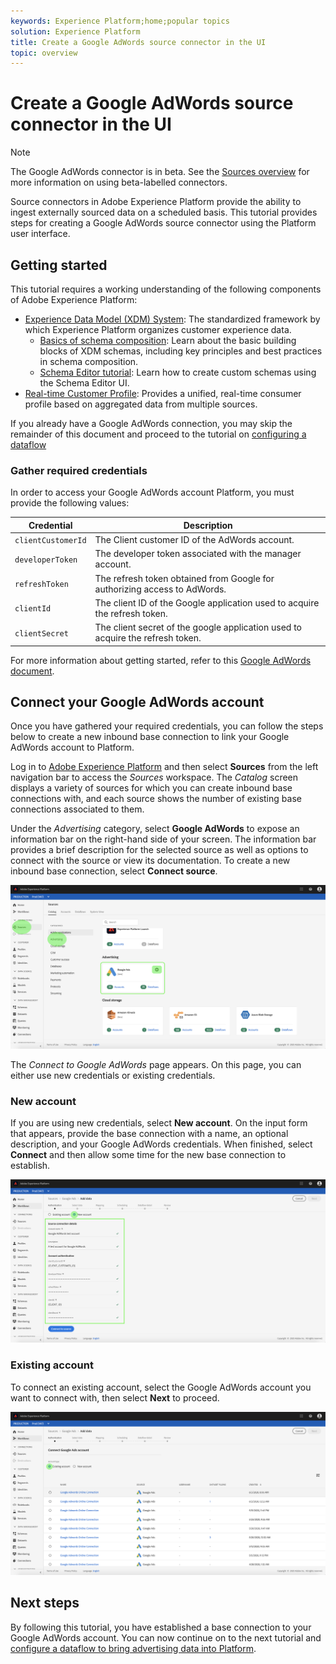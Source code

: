```yaml
---
keywords: Experience Platform;home;popular topics
solution: Experience Platform
title: Create a Google AdWords source connector in the UI
topic: overview
---
```


# Create a Google AdWords source connector in the UI

>[!NOTE]
>The Google AdWords connector is in beta. See the [Sources overview](../../../../home.md#terms-and-conditions) for more information on using beta-labelled connectors.

Source connectors in Adobe Experience Platform provide the ability to ingest externally sourced data on a scheduled basis. This tutorial provides steps for creating a Google AdWords source connector using the Platform user interface.

## Getting started

This tutorial requires a working understanding of the following components of Adobe Experience Platform:

*   [Experience Data Model (XDM) System](../../../../../xdm/home.md): The standardized framework by which Experience Platform organizes customer experience data.
    *   [Basics of schema composition](../../../../../xdm/schema/composition.md): Learn about the basic building blocks of XDM schemas, including key principles and best practices in schema composition.
    *   [Schema Editor tutorial](../../../../../xdm/tutorials/create-schema-ui.md): Learn how to create custom schemas using the Schema Editor UI.
*   [Real-time Customer Profile](../../../../../profile/home.md): Provides a unified, real-time consumer profile based on aggregated data from multiple sources.

If you already have a Google AdWords connection, you may skip the remainder of this document and proceed to the tutorial on [configuring a dataflow](../../dataflow/payments.md)

### Gather required credentials

In order to access your Google AdWords account Platform, you must provide the following values:

| Credential | Description |
| ---------- | ----------- |
| `clientCustomerId` | The Client customer ID of the AdWords account. |
| `developerToken` | The developer token associated with the manager account. |
| `refreshToken` | The refresh token obtained from Google for authorizing access to AdWords. |
| `clientId` | The client ID of the Google application used to acquire the refresh token. |
| `clientSecret` | The client secret of the google application used to acquire the refresh token. |

For more information about getting started, refer to this [Google AdWords document](https://developers.google.com/adwords/api/docs/guides/authentication).

## Connect your Google AdWords account

Once you have gathered your required credentials, you can follow the steps below to create a new inbound base connection to link your Google AdWords account to Platform.

Log in to [Adobe Experience Platform](https://platform.adobe.com) and then select **Sources** from the left navigation bar to access the *Sources* workspace. The *Catalog* screen displays a variety of sources for which you can create inbound base connections with, and each source shows the number of existing base connections associated to them.

Under the *Advertising* category, select **Google AdWords** to expose an information bar on the right-hand side of your screen. The information bar provides a brief description for the selected source as well as options to connect with the source or view its documentation. To create a new inbound base connection, select **Connect source**.

![catalog](../../../../images/tutorials/create/ads/catalog.png)

The *Connect to Google AdWords* page appears. On this page, you can either use new credentials or existing credentials.

### New account

If you are using new credentials, select **New account**. On the input form that appears, provide the base connection with a name, an optional description, and your Google AdWords credentials. When finished, select **Connect** and then allow some time for the new base connection to establish.

![connect](../../../../images/tutorials/create/ads/connect.png)

### Existing account

To connect an existing account, select the  Google AdWords account you want to connect with, then select **Next** to proceed.

![existing](../../../../images/tutorials/create/ads/existing.png)

## Next steps

By following this tutorial, you have established a base connection to your Google AdWords account. You can now continue on to the next tutorial and [configure a dataflow to bring advertising data into Platform](../../dataflow/advertising.md).